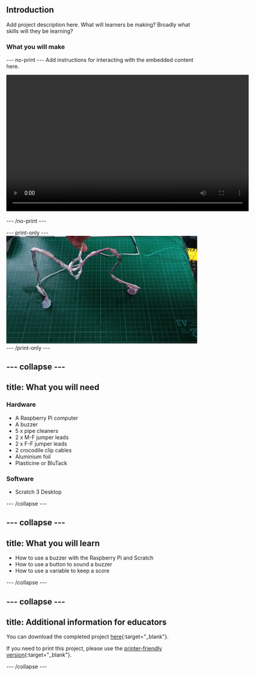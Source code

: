## Introduction

Add project description here. What will learners be making? Broadly what skills will they be learning?

### What you will make

--- no-print ---
Add instructions for interacting with the embedded content here.


<video width="640" height="360" controls>
<source src="images/showcase.mp4" type="video/mp4">
</video>

--- /no-print ---

--- print-only ---
![Completed wire loop project](images/showcase.png)
--- /print-only ---

--- collapse ---
---
title: What you will need
---
### Hardware

+ A Raspberry Pi computer
+ A buzzer
+ 5 x pipe cleaners
+ 2 x M-F jumper leads
+ 2 x F-F jumper leads
+ 2 crocodile clip cables
+ Aluminium foil
+ Plasticine or BluTack

### Software

+ Scratch 3 Desktop

--- /collapse ---

--- collapse ---
---
title: What you will learn
---

+ How to use a buzzer with the Raspberry Pi and Scratch
+ How to use a button to sound a buzzer
+ How to use a variable to keep a score

--- /collapse ---

--- collapse ---
---
title: Additional information for educators
---

You can download the completed project [here](http://rpf.io/p/en/rpi-wire-loop-game-scratch-get){:target="_blank"}.

If you need to print this project, please use the [printer-friendly version](https://projects.raspberrypi.org/en/projects/rpi-wire-loop-game-scratch/print){:target="_blank"}.

--- /collapse ---

